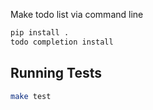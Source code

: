 Make todo list via command line

```bash
pip install .
todo completion install
```

## Running Tests

```bash
make test
```
